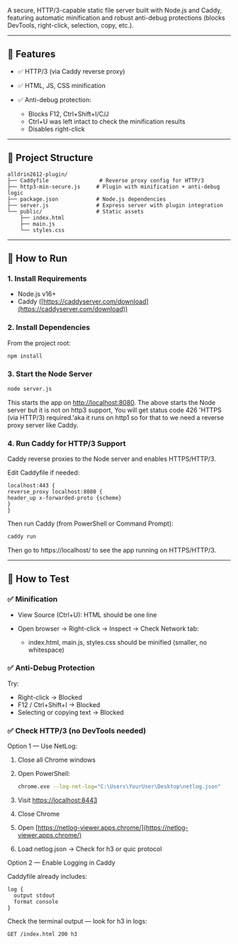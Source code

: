 
A secure, HTTP/3-capable static file server built with Node.js and Caddy, featuring automatic minification and robust anti-debug protections (blocks DevTools, right-click, selection, copy, etc.).

---

## 🔧 Features

* ✅ HTTP/3 (via Caddy reverse proxy)
* ✅ HTML, JS, CSS minification
* ✅ Anti-debug protection:

  * Blocks F12, Ctrl+Shift+I/C/J
  * Ctrl+U was left intact to check the minification results
  * Disables right-click

---

## 📁 Project Structure

```
alldrin2612-plugin/
├── Caddyfile                # Reverse proxy config for HTTP/3
├── http3-min-secure.js     # Plugin with minification + anti-debug logic
├── package.json            # Node.js dependencies
├── server.js               # Express server with plugin integration
└── public/                 # Static assets
    ├── index.html
    ├── main.js
    └── styles.css
```

---

## 🚀 How to Run

### 1. Install Requirements

* Node.js v16+
* Caddy ([https://caddyserver.com/download](https://caddyserver.com/download))

### 2. Install Dependencies

From the project root:

```bash
npm install
```

### 3. Start the Node Server

```bash
node server.js
```

This starts the app on [http://localhost:8080](http://localhost:8080).
The above starts the Node server but it is not on http3 support, You will get status code 426 'HTTPS (via HTTP/3) required.'aka it runs on http1 so for that to we need a reverse proxy server like Caddy.


### 4. Run Caddy for HTTP/3 Support

Caddy reverse proxies to the Node server and enables HTTPS/HTTP/3.

Edit Caddyfile if needed:

```caddyfile
localhost:443 {
reverse_proxy localhost:8080 {
header_up x-forwarded-proto {scheme}
}
}
```

Then run Caddy (from PowerShell or Command Prompt):

```bash
caddy run
```
Then go to https://localhost/ to see the app running on HTTPS/HTTP/3.

---

## 🧪 How to Test

### ✅ Minification

* View Source (Ctrl+U): HTML should be one line
* Open browser → Right-click → Inspect → Check Network tab:

  * index.html, main.js, styles.css should be minified (smaller, no whitespace)

### ✅ Anti-Debug Protection

Try:

* Right-click → Blocked
* F12 / Ctrl+Shift+I → Blocked
* Selecting or copying text → Blocked


### ✅ Check HTTP/3 (no DevTools needed)

Option 1 — Use NetLog:

1. Close all Chrome windows

2. Open PowerShell:

   ```bash
   chrome.exe --log-net-log="C:\Users\YourUser\Desktop\netlog.json"
   ```

3. Visit [https://localhost:8443](https://localhost:8443)

4. Close Chrome

5. Open [https://netlog-viewer.apps.chrome/](https://netlog-viewer.apps.chrome/)

6. Load netlog.json → Check for h3 or quic protocol

Option 2 — Enable Logging in Caddy

Caddyfile already includes:

```caddyfile
log {
  output stdout
  format console
}
```

Check the terminal output — look for h3 in logs:

```
GET /index.html 200 h3
```


